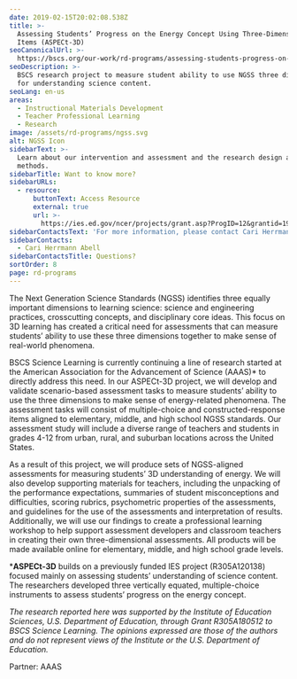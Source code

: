 ```yaml
---
date: 2019-02-15T20:02:08.538Z
title: >-
  Assessing Students’ Progress on the Energy Concept Using Three-Dimensional
  Items (ASPECt-3D)
seoCanonicalUrl: >-
  https://bscs.org/our-work/rd-programs/assessing-students-progress-on-the-energy-concept-using-three-dimensional-items-aspect-3d
seoDescription: >-
  BSCS research project to measure student ability to use NGSS three dimensions
  for understanding science content.
seoLang: en-us
areas:
  - Instructional Materials Development
  - Teacher Professional Learning
  - Research
image: /assets/rd-programs/ngss.svg
alt: NGSS Icon
sidebarText: >-
  Learn about our intervention and assessment and the research design and
  methods.
sidebarTitle: Want to know more?
sidebarURLs:
  - resource:
      buttonText: Access Resource
      external: true
      url: >-
        https://ies.ed.gov/ncer/projects/grant.asp?ProgID=12&grantid=1939&NameID=56
sidebarContactsText: 'For more information, please contact Cari Herrmann Abell.'
sidebarContacts:
  - Cari Herrmann Abell
sidebarContactsTitle: Questions?
sortOrder: 8
page: rd-programs
---
```


The Next Generation Science Standards (NGSS) identifies three equally important dimensions to learning science: science and engineering practices, crosscutting concepts, and disciplinary core ideas. This focus on 3D learning has created a critical need for assessments that can measure students’ ability to use these three dimensions together to make sense of real-world phenomena.

BSCS Science Learning is currently continuing a line of research started at the American Association for the Advancement of Science (AAAS)* to directly address this need. In our ASPECt-3D project, we will develop and validate scenario-based assessment tasks to measure students’ ability to use the three dimensions to make sense of energy-related phenomena. The assessment tasks will consist of multiple-choice and constructed-response items aligned to elementary, middle, and high school NGSS standards. Our assessment study will include a diverse range of teachers and students in grades 4-12 from urban, rural, and suburban locations across the United States.

As a result of this project, we will produce sets of NGSS-aligned assessments for measuring students’ 3D understanding of energy. We will also develop supporting materials for teachers, including the unpacking of the performance expectations, summaries of student misconceptions and difficulties, scoring rubrics, psychometric properties of the assessments, and guidelines for the use of the assessments and interpretation of results. Additionally, we will use our findings to create a professional learning workshop to help support assessment developers and classroom teachers in creating their own three-dimensional assessments. All products will be made available online for elementary, middle, and high school grade levels.

***ASPECt-3D** builds on a previously funded IES project (R305A120138) focused mainly on assessing students’ understanding of science content. The researchers developed three vertically equated, multiple-choice instruments to assess students’ progress on the energy concept.

*The research reported here was supported by the Institute of Education Sciences, U.S. Department of Education, through Grant R305A180512 to BSCS Science Learning. The opinions expressed are those of the authors and do not represent views of the Institute or the U.S. Department of Education.*

Partner: AAAS
